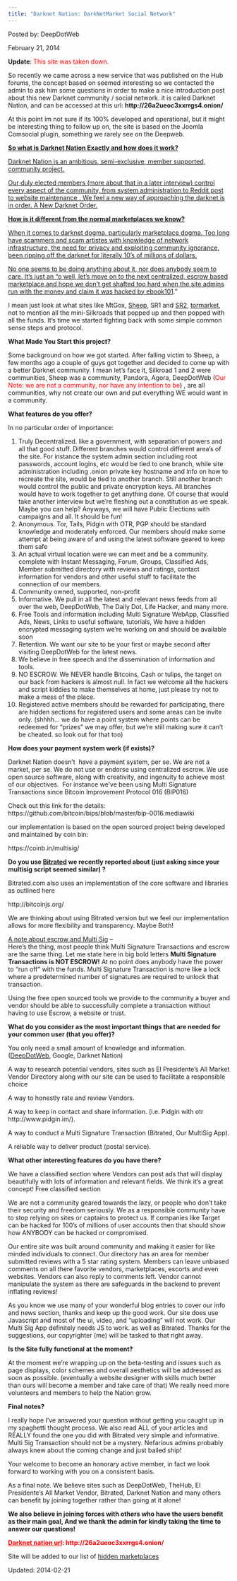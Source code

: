 ```yaml
---
title: "Darknet Nation: DarkNetMarket Social Network"
---
```


Posted by: DeepDotWeb

<span>February 21, 2014</span>
    

<p><strong>Update</strong>: <span style="color: #ff0000;">This site was taken down.</span></p>
<p>So recently we came across a new service that was published on the Hub forums, the concept based on seemed interesting so we contacted the admin to ask him some questions in order to make a nice introduction post about this new Darknet community / social network. it is called Darknet Nation, and can be accessed at this url: <strong>http://26a2ueoc3xxrrgs4.onion/</strong></p>
<p>At this point im not sure if its 100% developed and operational, but it might be interesting thing to follow up on, the site is based on the Joomla Comsocial plugin, something we rarely see on the Deepweb.</p>
<p><a href="/imgs/2014/02/dnmnation.png"/>
<p><strong>So what is Darknet Nation Exactly and how does it work?</strong></p>
<p>Darknet Nation is an ambitious, semi-exclusive, member supported, community project.</p>
<p>Our duly elected members (more about that in a later interview) control every aspect of the community, from system administration to Reddit post to website maintenance . We feel a new way of approaching the darknet is in order. A New Darknet Order.</p>
<p><strong>How is it different from the normal marketplaces we know?</strong></p>
<p>When it comes to darknet dogma, particularly marketplace dogma. Too long have scammers and scam artistes with knowledge of network infrastructure, the need for privacy and exploiting community ignorance, been ripping off the darknet for literally 10’s of millions of dollars.</p>
<p>No one seems to be doing anything about it, nor does anybody seem to care. It’s just an “o well, let’s move on to the next centralized, escrow based marketplace and hope we don’t get shafted too hard when the site admins run with the money and claim it was <a href="/2013/12/01/sheep-is-now-officially-down/">hacked by ebook101</a>.”</p>
<p>I mean just look at what sites like MtGox, <a href="/2013/11/30/sheep-marketplace-scammed-over-40000000-in-the-biggets-darknet-scam-ever/">Sheep</a>, SR1 and <a href="/2014/02/13/silk-road-2-hacked-bitcoins-stolen-unknown-amount/">SR2</a>, <a href="/2013/12/23/reports-tormarket-scam-in-progress/">tormarket</a>, not to mention all the mini-Silkroads that popped up and then popped with all the funds. It’s time we started fighting back with some simple common sense steps and protocol.</p>
<p><strong>What Made You Start this project?</strong></p>
<p>Some background on how we got started. After falling victim to Sheep, a few months ago a couple of guys got together and decided to come up with a better Darknet community. I mean let’s face it, Silkroad 1 and 2 were communities, Sheep was a community, Pandora, Agora, DeepDotWeb (<span style="color: #ff0000;">Our Note: we are not a community, nor have any intention to be<span style="color: #000000;">)</span></span> , are all communities, why not create our own and put everything WE would want in a community.</p>
<p><strong>What features do you offer?</strong></p>
<p>In no particular order of importance:</p>
<ol>
<li>Truly Decentralized. like a government, with separation of powers and all that good stuff. Different branches would control different area’s of the site. For instance the system admin section including root passwords, account logins, etc would be tied to one branch, while site administration including .onion private key hostname and info on how to recreate the site, would be tied to another branch. Still another branch would control the public and private encryption keys. All branches would have to work together to get anything done. Of course that would take another interview but we’re fleshing out a constitution as we speak. Maybe you can help? Anyways, we will have Public Elections with campaigns and all. It should be fun!</li>
<li>Anonymous. Tor, Tails, Pidgin with OTR, PGP should be standard knowledge and moderately enforced. Our members should make some attempt at being aware of and using the latest software geared to keep them safe</li>
<li>An actual virtual location were we can meet and be a community. complete with Instant Messaging, Forum, Groups, Classified Ads, Member submitted directory with reviews and ratings, contact information for vendors and other useful stuff to facilitate the connection of our members.</li>
<li>Community owned, supported, non-profit</li>
<li>Informative. We pull in all the latest and relevant news feeds from all over the web, DeepDotWeb, The Daily Dot, Life Hacker, and many more.</li>
<li>Free Tools and information including Multi Signature WebApp, Classified Ads, News, Links to useful software, tutorials, We have a hidden encrypted messaging system we’re working on and should be available soon</li>
<li>Retention. We want our site to be your first or maybe second after visiting DeepDotWeb for the latest news.</li>
<li>We believe in free speech and the dissemination of information and tools.</li>
<li>NO ESCROW. We NEVER handle Bitcoins, Cash or tulips, the target on our back from hackers is almost null. In fact we welcome all the hackers and script kiddies to make themselves at home, just please try not to make a mess of the place.</li>
<li>Registered active members should be rewarded for participating, there are hidden sections for registered users and some areas can be invite only. (shhhh… we do have a point system where points can be redeemed for “prizes” we may offer, but we’re still making sure it can’t be cheated. so look out for that too)</li>
</ol>
<p><strong>How does your payment system work (if exists)?</strong></p>
<p>Darknet Nation doesn’t  have a payment system, per se. We are not a market, per se. We do not use or endorse using centralized escrow. We use open source software, along with creativity, and ingenuity to achieve most of our objectives.  For instance we’ve been using Multi Signature Transactions since Bitcoin Improvement Protocol 016 (BIP016)</p>
<p>Check out this link for the details:<br />
    https://github.com/bitcoin/bips/blob/master/bip-0016.mediawiki</p>
<p>our implementation is based on the open sourced project being developed and maintained by coin bin:</p>
<p>https://coinb.in/multisig/</p>
<p><strong>Do you use <a href="/2014/02/17/bitrated-bitcoin-arbitration-marketplace/">Bitrated</a> we recently reported about (just asking since your multisig script seemed similar) ?</strong></p>
<p>Bitrated.com also uses an implementation of the core software and libraries as outlined here</p>
<p>http://bitcoinjs.org/</p>
<p>We are thinking about using Bitrated version but we feel our implementation allows for more flexibility and transparency. Maybe Both!</p>
<p><span style="text-decoration: underline;">A note about escrow and Multi Sig</span> &#8211;<br />
    Here’s the thing, most people think Multi Signature Transactions and escrow are the same thing. Let me state here in big bold letters <strong>Multi Signature Transactions is NOT ESCROW!</strong> At no point does anybody have the power to “run off” with the funds. Multi Signature Transaction is more like a lock where a predetermined number of signatures are required to unlock that transaction.</p>
<p>Using the free open sourced tools we provide to the community a buyer and vendor should be able to successfully complete a transaction without having to use Escrow, a website or trust.</p>
<p><strong>What do you consider as the most important things that are needed for your common user (that you offer)?</strong></p>
<p>You only need a small amount of knowledge and information. (<a href="">DeepDotWeb</a>, Google, Darknet Nation)</p>
<p>A way to research potential vendors, sites such as El Presidente’s All Market Vendor Directory along with our site can be used to facilitate a responsible choice</p>
<p>A way to honestly rate and review Vendors.</p>
<p>A way to keep in contact and share information. (i.e. Pidgin with otr http://www.pidgin.im/).</p>
<p>A way to conduct a Multi Signature Transaction (Bitrated, Our MultiSig App).</p>
<p>A reliable way to deliver product (postal service).</p>
<p><strong>What other interesting features do you have there?</strong></p>
<p>We have a classified section where Vendors can post ads that will display beautifully with lots of information and relevant fields. We think it’s a great concept! Free classified section</p>
<p>We are not a community geared towards the lazy, or people who don’t take their security and freedom seriously. We as a responsible community have to stop relying on sites or captains to protect us. If companies like Target can be hacked for 100’s of millions of user accounts then that should show how ANYBODY can be hacked or compromised.</p>
<p>Our entire site was built around community and making it easier for like minded individuals to connect. Our directory has an area for member submitted reviews with a 5 star rating system. Members can leave unbiased comments on all there favorite vendors, marketplaces, escorts and even websites. Vendors can also reply to comments left. Vendor cannot manipulate the system as there are safeguards in the backend to prevent inflating reviews!</p>
<p>As you know we use many of your wonderful blog entries to cover our info and news section, thanks and keep up the good work. Our site does use Javascript and most of the ui, video, and “uploading” will not work. Our Multi Sig App definitely needs JS to work. as well as Bitrated. Thanks for the suggestions, our copyrighter (me) will be tasked to that right away.</p>
<p><strong>Is the Site fully functional at the moment?</strong></p>
<p>At the moment we’re wrapping up on the beta-testing and issues such as page displays, color schemes and overall aesthetics will be addressed as soon as possible. (eventually a website designer with skills much better than ours will become a member and take care of that) We really need more volunteers and members to help the Nation grow.</p>
<p><strong>Final notes?</strong></p>
<p>I really hope I’ve answered your question without getting you caught up in my spaghetti thought process. We also read ALL of your articles and REALLY found the one you did with Bitrated very simple and informative. Multi Sig Transaction should not be a mystery. Nefarious admins probably always knew about the coming change and just bailed ship!</p>
<p>Your welcome to become an honorary active member, in fact we look forward to working with you on a consistent basis.</p>
<p>As a final note. We believe sites such as DeepDotWeb, TheHub, El Presidente&#8217;s All Market Vendor, Bitrated, Darknet Nation and many others can benefit by joining together rather than going at it alone!</p>
<p><strong>We also believe in joining forces with others who have the users benefit as their main goal, And we thank the admin for kindly taking the time to answer our questions!<br />
</strong></p>
<p><span style="color: #ff0000;"><strong><span style="text-decoration: underline;">Darknet nation url</span>: http://26a2ueoc3xxrrgs4.onion/</strong></span></p>
<p>Site will be added to our list of <a href="/2013/10/28/updated-llist-of-hidden-marketplaces-tor-i2p/">hidden marketplaces</a></p>

Updated: 2014-02-21
    
